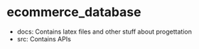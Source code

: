 # ecommerce_database

- docs: Contains latex files and other stuff about progettation
- src: Contains APIs

